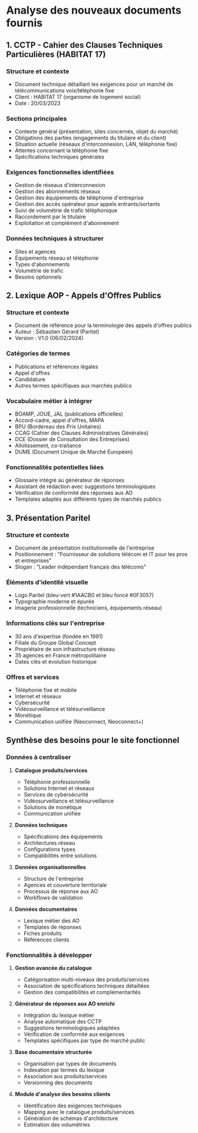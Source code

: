 # Analyse des nouveaux documents fournis

## 1. CCTP - Cahier des Clauses Techniques Particulières (HABITAT 17)

### Structure et contexte
- Document technique détaillant les exigences pour un marché de télécommunications voix/téléphonie fixe
- Client : HABITAT 17 (organisme de logement social)
- Date : 20/03/2023

### Sections principales
- Contexte général (présentation, sites concernés, objet du marché)
- Obligations des parties (engagements du titulaire et du client)
- Situation actuelle (réseaux d'interconnexion, LAN, téléphonie fixe)
- Attentes concernant la téléphonie fixe
- Spécifications techniques générales

### Exigences fonctionnelles identifiées
- Gestion de réseaux d'interconnexion
- Gestion des abonnements réseaux
- Gestion des équipements de téléphonie d'entreprise
- Gestion des accès opérateur pour appels entrants/sortants
- Suivi de volumétrie de trafic téléphonique
- Raccordement par le titulaire
- Exploitation et complément d'abonnement

### Données techniques à structurer
- Sites et agences
- Équipements réseau et téléphonie
- Types d'abonnements
- Volumétrie de trafic
- Besoins optionnels

## 2. Lexique AOP - Appels d'Offres Publics

### Structure et contexte
- Document de référence pour la terminologie des appels d'offres publics
- Auteur : Sébastien Gérard (Paritel)
- Version : V1.0 (06/02/2024)

### Catégories de termes
- Publications et références légales
- Appel d'offres
- Candidature
- Autres termes spécifiques aux marchés publics

### Vocabulaire métier à intégrer
- BOAMP, JOUE, JAL (publications officielles)
- Accord-cadre, appel d'offres, MAPA
- BPU (Bordereau des Prix Unitaires)
- CCAG (Cahier des Clauses Administratives Générales)
- DCE (Dossier de Consultation des Entreprises)
- Allotissement, co-traitance
- DUME (Document Unique de Marché Européen)

### Fonctionnalités potentielles liées
- Glossaire intégré au générateur de réponses
- Assistant de rédaction avec suggestions terminologiques
- Vérification de conformité des réponses aux AO
- Templates adaptés aux différents types de marchés publics

## 3. Présentation Paritel

### Structure et contexte
- Document de présentation institutionnelle de l'entreprise
- Positionnement : "Fournisseur de solutions télécom et IT pour les pros et entreprises"
- Slogan : "Leader indépendant français des télécoms"

### Éléments d'identité visuelle
- Logo Paritel (bleu-vert #1AACB0 et bleu foncé #0F3057)
- Typographie moderne et épurée
- Imagerie professionnelle (techniciens, équipements réseau)

### Informations clés sur l'entreprise
- 30 ans d'expertise (fondée en 1991)
- Filiale du Groupe Global Concept
- Propriétaire de son infrastructure réseau
- 35 agences en France métropolitaine
- Dates clés et évolution historique

### Offres et services
- Téléphonie fixe et mobile
- Internet et réseaux
- Cybersécurité
- Vidéosurveillance et télésurveillance
- Monétique
- Communication unifiée (Neoconnect, Neoconnect+)

## Synthèse des besoins pour le site fonctionnel

### Données à centraliser
1. **Catalogue produits/services**
   - Téléphonie professionnelle
   - Solutions Internet et réseaux
   - Services de cybersécurité
   - Vidéosurveillance et télésurveillance
   - Solutions de monétique
   - Communication unifiée

2. **Données techniques**
   - Spécifications des équipements
   - Architectures réseau
   - Configurations types
   - Compatibilités entre solutions

3. **Données organisationnelles**
   - Structure de l'entreprise
   - Agences et couverture territoriale
   - Processus de réponse aux AO
   - Workflows de validation

4. **Données documentaires**
   - Lexique métier des AO
   - Templates de réponses
   - Fiches produits
   - Références clients

### Fonctionnalités à développer
1. **Gestion avancée du catalogue**
   - Catégorisation multi-niveaux des produits/services
   - Association de spécifications techniques détaillées
   - Gestion des compatibilités et complémentarités

2. **Générateur de réponses aux AO enrichi**
   - Intégration du lexique métier
   - Analyse automatique des CCTP
   - Suggestions terminologiques adaptées
   - Vérification de conformité aux exigences
   - Templates spécifiques par type de marché public

3. **Base documentaire structurée**
   - Organisation par types de documents
   - Indexation par termes du lexique
   - Association aux produits/services
   - Versionning des documents

4. **Module d'analyse des besoins clients**
   - Identification des exigences techniques
   - Mapping avec le catalogue produits/services
   - Génération de schémas d'architecture
   - Estimation des volumétries
